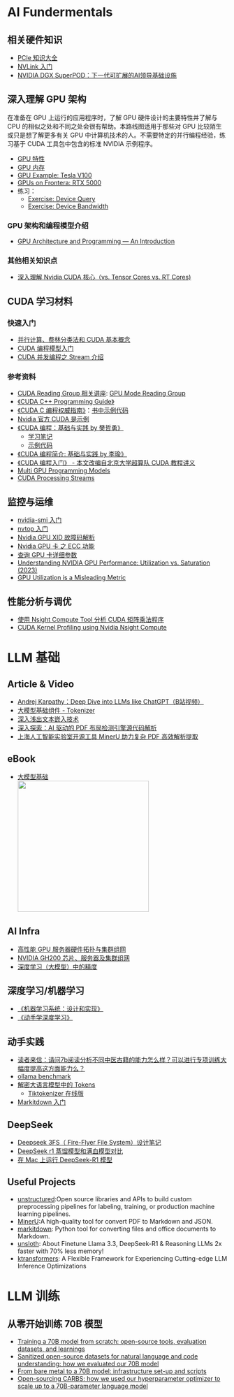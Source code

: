 # AI Fundermentals
## 相关硬件知识
- [PCIe 知识大全](https://mp.weixin.qq.com/s/dHvKYcZoa4rcF90LLyo_0A)
- [NVLink 入门](https://mp.weixin.qq.com/s/fP69UEgusOa_X4ZKLo30ig)
- [NVIDIA DGX SuperPOD：下一代可扩展的AI领导基础设施](https://mp.weixin.qq.com/s/a64Qb6DuAAZnCTBy8g1p2Q)

## 深入理解 GPU 架构
在准备在 GPU 上运行的应用程序时，了解 GPU 硬件设计的主要特性并了解与 CPU 的相似之处和不同之处会很有帮助。本路线图适用于那些对 GPU 比较陌生或只是想了解更多有关 GPU 中计算机技术的人。不需要特定的并行编程经验，练习基于 CUDA 工具包中包含的标准 NVIDIA 示例程序。

- [GPU 特性](gpu_architecture/gpu_characteristics.md)
- [GPU 内存](gpu_architecture/gpu_memory.md)
- [GPU Example: Tesla V100](gpu_architecture/tesla_v100.md)
- [GPUs on Frontera: RTX 5000](gpu_architecture/rtx_5000.md)
- 练习：
	- [Exercise: Device Query](gpu_architecture/exer_device_query.md)
	- [Exercise: Device Bandwidth](gpu_architecture/exer_device_bandwidth.md)

### GPU 架构和编程模型介绍
- [GPU Architecture and Programming — An Introduction](gpu_programming/gpu_programming_introduction.md)

### 其他相关知识点
- [深入理解 Nvidia CUDA 核心（vs. Tensor Cores vs. RT Cores)](cuda/cuda_cores_cn.md)

## CUDA 学习材料
### 快速入门
- [并行计算、费林分类法和 CUDA 基本概念](https://mp.weixin.qq.com/s/NL_Bz8JB-LdAtrQake7EdA)
- [CUDA 编程模型入门](https://mp.weixin.qq.com/s/IUYzzgt6DUYhfaDnbxoZuQ)
- [CUDA 并发编程之 Stream 介绍](cuda/cuda_streams.md)

### 参考资料
- [CUDA Reading Group 相关讲座](https://mp.weixin.qq.com/s/6sOrNzG0UeVBes8stWSoWA): [GPU Mode Reading Group](https://github.com/gpu-mode)
- [《CUDA C++ Programming Guide》](https://docs.nvidia.com/cuda/cuda-c-programming-guide/index.html)
- [《CUDA C 编程权威指南》](https://mp.weixin.qq.com/s/xJY5Znv3cuQi_UCd_XjJ4A)：[书中示例代码](https://github.com/Eddie-Wang1120/Professional-CUDA-C-Programming-Code-and-Notes)
- [Nvidia 官方 CUDA 是示例](https://github.com/NVIDIA/cuda-samples)
- [《CUDA 编程：基础与实践 by 樊哲勇》](https://book.douban.com/subject/35252459/)
	- [学习笔记](https://github.com/QINZHAOYU/CudaSteps)
	- [示例代码](https://github.com/MAhaitao999/CUDA_Programming)
- [《CUDA 编程简介: 基础与实践 by 李瑜》](http://www.frankyongtju.cn/ToSeminars/hpc.pdf)
- [《CUDA 编程入门》 - 本文改编自北京大学超算队 CUDA 教程讲义](https://hpcwiki.io/gpu/cuda/)
- [Multi GPU Programming Models](https://github.com/NVIDIA/multi-gpu-programming-models)
- [CUDA Processing Streams](https://turing.une.edu.au/~cosc330/lectures/display_lecture.php?lecture=22#1)

## 监控与运维
- [nvidia-smi 入门](ops/nvidia-smi.md)
- [nvtop 入门](ops/nvtop.md)
- [Nvidia GPU XID 故障码解析](https://mp.weixin.qq.com/s/ekCnhr3qrhjuX_-CEyx65g)
- [Nvidia GPU 卡 之 ECC 功能](https://mp.weixin.qq.com/s/nmZVOQAyfFyesm79HzjUlQ)
- [查询 GPU 卡详细参数](ops/DeviceQuery.md)
- [Understanding NVIDIA GPU Performance: Utilization vs. Saturation (2023)](https://arthurchiao.art/blog/understanding-gpu-performance/)
- [GPU Utilization is a Misleading Metric](ops/gpu_utils.md)

## 性能分析与调优
- [使用 Nsight Compute Tool 分析 CUDA 矩阵乘法程序](https://www.yuque.com/u41800946/nquqpa/eo7gykiyhg8xi2gg)
- [CUDA Kernel Profiling using Nvidia Nsight Compute](profiling/s9345-cuda-kernel-profiling-using-nvidia-nsight-compute.pdf)

# LLM 基础
## Article & Video
- [Andrej Karpathy：Deep Dive into LLMs like ChatGPT（B站视频）](https://www.bilibili.com/video/BV16cNEeXEer)
- [大模型基础组件 - Tokenizer](https://zhuanlan.zhihu.com/p/651430181)
- [深入浅出文本嵌入技术](llm/text_embeddings_guide.md)
- [深入探索：AI 驱动的 PDF 布局检测引擎源代码解析](llm/marker.zh-CN.md)
- [上海人工智能实验室开源工具 MinerU 助力复杂 PDF 高效解析提取](llm/minerU_intro.md)

## eBook
- [大模型基础](https://github.com/ZJU-LLMs/Foundations-of-LLMs) <br>
	<img src="https://raw.githubusercontent.com/ZJU-LLMs/Foundations-of-LLMs/main/figure/cover.png" height="300"/>
	
## AI Infra
- [高性能 GPU 服务器硬件拓扑与集群组网](https://arthurchiao.art/blog/gpu-advanced-notes-1-zh/)
- [NVIDIA GH200 芯片、服务器及集群组网](https://arthurchiao.art/blog/gpu-advanced-notes-4-zh/)
- [深度学习（大模型）中的精度](https://mp.weixin.qq.com/s/b08gFicrKNCfrwSlpsecmQ)

## 深度学习/机器学习
- [《机器学习系统：设计和实现》](https://openmlsys.github.io/index.html)
- [《动手学深度学习》](https://zh.d2l.ai/)

## 动手实践
- [读者来信：请问7b阅读分析不同中医古籍的能力怎么样？可以进行专项训练大幅度提高这方面能力么？](llm/traditional-chinese-medicine.md)
- [ollama benchmark](llm/ollama/README.md)
- [解密大语言模型中的 Tokens](llm/token/llm_token_intro.md)
	- [Tiktokenizer 在线版](https://tiktokenizer.vercel.app/?model=gpt-4o)
- [Markitdown 入门](llm/markitdown/README.md)

## DeepSeek
- [Deepseek 3FS（ Fire-Flyer File System）设计笔记](deepseek/deepseek_3fs_design_notes.zh-CN.md)
- [DeepSeek r1 蒸馏模型和满血模型对比](deepseek/deepseek-r1-cmp.md)
- [在 Mac 上运行 DeepSeek-R1 模型](deepseek/mac-deepseek-r1.md)

## Useful Projects

- [unstructured](https://github.com/Unstructured-IO/unstructured):Open source libraries and APIs to build custom preprocessing pipelines for labeling, training, or production machine learning pipelines.
- [MinerU](https://github.com/opendatalab/MinerU):A high-quality tool for convert PDF to Markdown and JSON.
- [markitdown](https://github.com/microsoft/markitdown): Python tool for converting files and office documents to Markdown.
- [unsloth](https://github.com/unslothai/unsloth): About
Finetune Llama 3.3, DeepSeek-R1 & Reasoning LLMs 2x faster with 70% less memory! 
- [ktransformers](https://github.com/kvcache-ai/ktransformers): A Flexible Framework for Experiencing Cutting-edge LLM Inference Optimizations

# LLM 训练
## 从零开始训练 70B 模型
* [Training a 70B model from scratch: open-source tools, evaluation datasets, and learnings](https://imbue.com/research/70b-intro/)
* [Sanitized open-source datasets for natural language and code understanding: how we evaluated our 70B model](https://imbue.com/research/70b-evals/)
* [From bare metal to a 70B model: infrastructure set-up and scripts](https://imbue.com/research/70b-infrastructure/)
* [Open-sourcing CARBS: how we used our hyperparameter optimizer to scale up to a 70B-parameter language model](https://imbue.com/research/70b-carbs/)